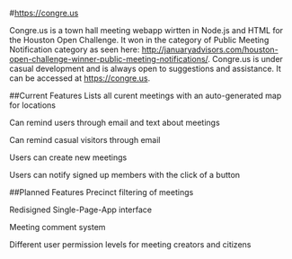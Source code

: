 #https://congre.us

Congre.us is a town hall meeting webapp wirtten in Node.js and HTML for the Houston Open Challenge. It won in the category of Public Meeting Notification category as seen here: http://januaryadvisors.com/houston-open-challenge-winner-public-meeting-notifications/. Congre.us is under casual development and is always open to suggestions and assistance. It can be accessed at https://congre.us.

##Current Features
Lists all curent meetings with an auto-generated map for locations

Can remind users through email and text about meetings

Can remind casual visitors through email

Users can create new meetings

Users can notify signed up members with the click of a button

##Planned Features
Precinct filtering of meetings

Redisigned Single-Page-App interface

Meeting comment system

Different user permission levels for meeting creators and citizens

